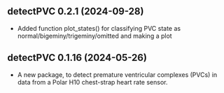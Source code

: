 ## detectPVC 0.2.1 (2024-09-28)

- Added function plot_states() for classifying PVC state as
  normal/bigeminy/trigeminy/omitted and making a plot


## detectPVC 0.1.16 (2024-05-26)

- A new package, to detect premature ventricular complexes (PVCs) in
  data from a Polar H10 chest-strap heart rate sensor.
